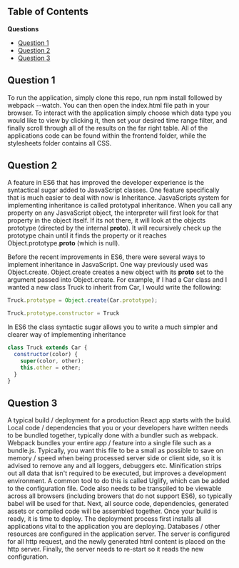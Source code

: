 ## Table of Contents
**Questions**
* [Question 1](#question-1)
* [Question 2](#question-2)
* [Question 3](#question-3)

## Question 1
To run the application, simply clone this repo, run npm install followed by webpack --watch.  You can then open the index.html file path in your browser.  To interact with the application simply choose which data type you would like to view by clicking it, then set your desired time range filter, and finally scroll through all of the results on the far right table.  All of the applications code can be found within the frontend folder, while the stylesheets folder contains all CSS.

## Question 2
A feature in ES6 that has improved the developer experience is the syntactical sugar added to JasvaScript classes.  One feature specifically that is much easier to deal with now is Inheritance.  JasvaScripts system for implementing inheritance is called prototypal inheritance.  When you call any property on any JasvaScript object, the interpreter will first look for that property in the object itself.  If its not there, it will look at the objects prototype (directed by the internal __proto__).  It will recursively check up the prototype chain until it finds the property or it reaches Object.prototype.__proto__ (which is null).

Before the recent improvements in ES6, there were several ways to implement inheritance in JasvaScript.  One way previously used was Object.create.  Object.create creates a new object with its __proto__ set to the argument passed into Object.create.  For example, if I had a Car class and I wanted a new class Truck to inherit from Car, I would write the following:
```javascript
Truck.prototype = Object.create(Car.prototype);

Truck.prototype.constructor = Truck
```

In ES6 the class syntactic sugar allows you to write a much simpler and clearer way of implementing inheritance
```javascript
class Truck extends Car {
  constructor(color) {
    super(color, other);
    this.other = other;
  }
}
```

## Question 3
A typical build / deployment for a production React app starts with the build.  Local code / dependencies that you or your developers have written needs to be bundled together, typically done with a bundler such as webpack.  Webpack bundles your entire app / feature into a single file such as a bundle.js.  Typically, you want this file to be a small as possible to save on memory / speed when being processed server side or client side, so it is advised to remove any and all loggers, debuggers etc.  Minification strips out all data that isn't required to be executed, but improves a development environment.  A common tool to do this is called Uglify, which can be added to the configuration file.  Code also needs to be transpiled to be viewable across all browsers (including browers that do not support ES6), so typically babel will be used for that.  Next, all source code, dependencies, generated assets or compiled code will be assembled together.  Once your build is ready, it is time to deploy. The deployment process first installs all applications vital to the application you are deploying.  Databases / other resources are configured in the application server.  The server is configured for all http request, and the newly generated html content is placed on the http server.  Finally, the server needs to re-start so it reads the new configuration.
